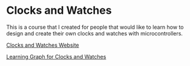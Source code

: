 # Clocks and Watches

This is a course that I created for people that would like
to learn how to design and create their own  clocks
and watches with microcontrollers.

[Clocks and Watches Website](https://dmccreary.github.io/clocks-and-watches/)

[Learning Graph for Clocks and Watches](https://dmccreary.github.io/clocks-and-watches/sims/learning-graph/)